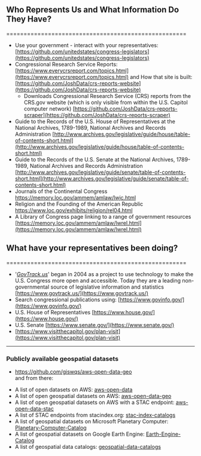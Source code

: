 ## Who Represents Us and What Information Do They Have?
====================================================

* Use your government - interact with your representatives: [https://github.com/unitedstates/congress-legislators](https://github.com/unitedstates/congress-legislators)  
* Congressional Research Service Reports: [https://www.everycrsreport.com/topics.html](https://www.everycrsreport.com/topics.html) and How that site is built: [https://github.com/JoshData/crs-reports-website](https://github.com/JoshData/crs-reports-website)  
    * Downloads Congressional Research Service (CRS) reports from the CRS.gov website (which is only visible from within the U.S. Capitol computer network) [https://github.com/JoshData/crs-reports-scraper](https://github.com/JoshData/crs-reports-scraper)  
* Guide to the Records of the U.S. House of Representatives at the National Archives, 1789-1989, National Archives and Records Administration [http://www.archives.gov/legislative/guide/house/table-of-contents-short.html](http://www.archives.gov/legislative/guide/house/table-of-contents-short.html)  
* Guide to the Records of the U.S. Senate at the National Archives, 1789-1989, National Archives and Records Administration [http://www.archives.gov/legislative/guide/senate/table-of-contents-short.html](http://www.archives.gov/legislative/guide/senate/table-of-contents-short.html)  
* Journals of the Continental Congress https://memory.loc.gov/ammem/amlaw/lwjc.html  
* Religion and the Founding of the American Republic https://www.loc.gov/exhibits/religion/rel04.html  
* A Library of Congress page linking to a range of government resources [https://memory.loc.gov/ammem/amlaw/lwrel.html](https://memory.loc.gov/ammem/amlaw/lwrel.html)  


## What have your representatives been doing?
====================================================
* '*[GovTrack.us](https://www.govtrack.us/)*' began in 2004 as a project to use technology to make the U.S. Congress more open and accessible. Today they are a leading non-governmental source of legislative information and statistics [https://www.govtrack.us/](https://www.govtrack.us/)  
* Search congressional publications using: [https://www.govinfo.gov/](https://www.govinfo.gov/)  
* U.S. House of Representatives [https://www.house.gov/](https://www.house.gov/)  
* U.S. Senate [https://www.senate.gov/](https://www.senate.gov/)  
* [https://www.visitthecapitol.gov/plan-visit](https://www.visitthecapitol.gov/plan-visit)  

-----------
### Publicly available geospatial datasets  
* https://github.com/giswqs/aws-open-data-geo  
and from there:  
- A list of open datasets on AWS: [aws-open-data](https://github.com/giswqs/aws-open-data)  
- A list of open geospatial datasets on AWS: [aws-open-data-geo](https://github.com/giswqs/aws-open-data-geo)  
- A list of open geospatial datasets on AWS with a STAC endpoint: [aws-open-data-stac](https://github.com/giswqs/aws-open-data-stac)  
- A list of STAC endpoints from stacindex.org: [stac-index-catalogs](https://github.com/giswqs/stac-index-catalogs)  
- A list of geospatial datasets on Microsoft Planetary Computer: [Planetary-Computer-Catalog](https://github.com/giswqs/Planetary-Computer-Catalog)  
- A list of geospatial datasets on Google Earth Engine: [Earth-Engine-Catalog](https://github.com/giswqs/Earth-Engine-Catalog)  
- A list of geospatial data catalogs: [geospatial-data-catalogs](https://github.com/giswqs/geospatial-data-catalogs)  
